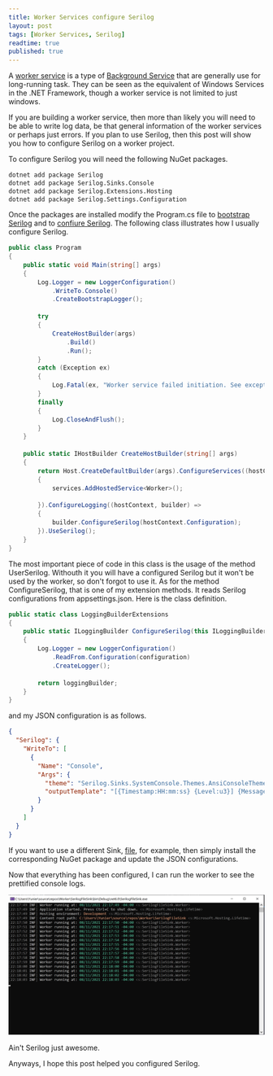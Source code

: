 ```yaml
---
title: Worker Services configure Serilog
layout: post
tags: [Worker Services, Serilog]
readtime: true
published: true
---
```


A [worker service](https://docs.microsoft.com/en-us/dotnet/core/extensions/workers) is a type of [Background Service](https://docs.microsoft.com/en-us/dotnet/api/microsoft.extensions.hosting.backgroundservice?view=dotnet-plat-ext-5.0) that are generally use for long-running task. They can be seen as the equivalent of Windows Services in the .NET Framework, though a worker service is not limited to just windows.

If you are building a worker service, then more than likely you will need to be able to write log data, be that general information of the worker services or perhaps just errors. If you plan to use Serilog, then this post will show you how to configure Serilog on a worker project.

To configure Serilog you will need the following NuGet packages.

```text
dotnet add package Serilog
dotnet add package Serilog.Sinks.Console
dotnet add package Serilog.Extensions.Hosting
dotnet add package Serilog.Settings.Configuration
```

Once the packages are installed modify the Program.cs file to [bootstrap Serilog](https://nblumhardt.com/2020/10/bootstrap-logger/) and to [confiure Serilog](https://nblumhardt.com/2019/10/serilog-in-aspnetcore-3/). The following class illustrates how I usually configure Serilog.

```c#
public class Program
{
    public static void Main(string[] args)
    {
        Log.Logger = new LoggerConfiguration()
            .WriteTo.Console()
            .CreateBootstrapLogger();

        try
        {
            CreateHostBuilder(args)
                .Build()
                .Run();
        }
        catch (Exception ex)
        {
            Log.Fatal(ex, "Worker service failed initiation. See exception for more details");
        }
        finally
        {
            Log.CloseAndFlush();
        }
    }

    public static IHostBuilder CreateHostBuilder(string[] args)
    {
        return Host.CreateDefaultBuilder(args).ConfigureServices((hostContext, services) => 
        {
            services.AddHostedService<Worker>();

        }).ConfigureLogging((hostContext, builder) =>
        {
            builder.ConfigureSerilog(hostContext.Configuration);
        }).UseSerilog();
    }
}
```

The most important piece of code in this class is the usage of the method UserSerilog. Withouth it you will have a configured Serilog but it won't be used by the worker, so don't forgot to use it. As for the method ConfigureSerilog, that is one of my extension methods. It reads Serilog configurations from appsettings.json. Here is the class definition.

```c#
public static class LoggingBuilderExtensions
{
    public static ILoggingBuilder ConfigureSerilog(this ILoggingBuilder loggingBuilder, IConfiguration configuration)
    {
        Log.Logger = new LoggerConfiguration()
            .ReadFrom.Configuration(configuration)
            .CreateLogger();

        return loggingBuilder;
    }
}
```

and my JSON configuration is as follows. 

```json
{
  "Serilog": {
    "WriteTo": [
      {
        "Name": "Console",
        "Args": {
          "theme": "Serilog.Sinks.SystemConsole.Themes.AnsiConsoleTheme::Code, Serilog.Sinks.Console",
          "outputTemplate": "[{Timestamp:HH:mm:ss} {Level:u3}] {Message:lj} <s:{SourceContext}>{NewLine}{Exception}"
        }
      }
    ]
  }
}
```

If you want to use a different Sink, [file](https://github.com/serilog/serilog-sinks-file), for example, then simply install the corresponding NuGet package and update the JSON configurations.

Now that everything has been configured, I can run the worker to see the prettified console logs.

![Console Logger](/assets/img/WorkerServices/ConsoleLog.PNG)

Ain't Serilog just awesome. 

Anyways, I hope this post helped you configured Serilog.
